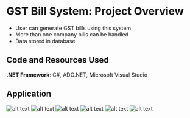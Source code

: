 # GST Bill System: Project Overview 
* User can generate GST bills using this system
* More than one company bills can be handled
* Data stored in database

## Code and Resources Used 
**.NET Framework**: C#, ADO.NET, Microsoft Visual Studio


## Application

![alt text](https://github.com/gjariwala9/GST_Billing_System/blob/master/README_IMG/login.png "Login Page")
![alt text](https://github.com/gjariwala9/GST_Billing_System/blob/master/README_IMG/registration.png "Registration Page")
![alt text](https://github.com/gjariwala9/GST_Billing_System/blob/master/README_IMG/client.png "Client Page")
![alt text](https://github.com/gjariwala9/GST_Billing_System/blob/master/README_IMG/product.png "Product Page")
![alt text](https://github.com/gjariwala9/GST_Billing_System/blob/master/README_IMG/bill_system.png "Bill System")
![alt text](https://github.com/gjariwala9/GST_Billing_System/blob/master/README_IMG/bill.png "Bill Print")

